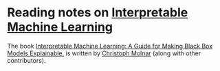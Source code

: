 # Reading notes on [Interpretable Machine Learning](https://christophm.github.io/interpretable-ml-book/)

The book [Interpretable Machine Learning: A Guide for Making Black Box Models Explainable.](https://christophm.github.io/interpretable-ml-book/) is written by [Christoph Molnar](https://christophm.github.io/) (along with other contributors).